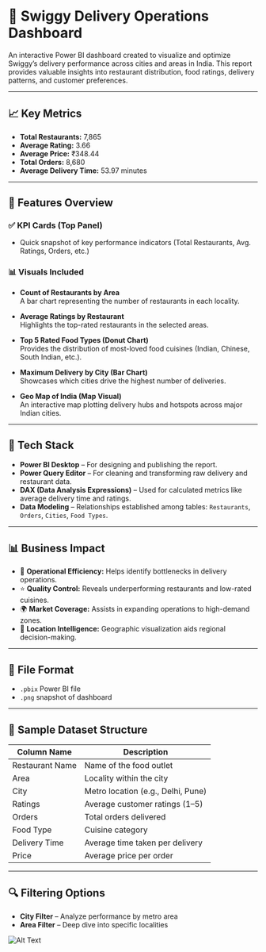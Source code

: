 # 🚚 Swiggy Delivery Operations Dashboard

An interactive Power BI dashboard created to visualize and optimize Swiggy’s delivery performance across cities and areas in India. This report provides valuable insights into restaurant distribution, food ratings, delivery patterns, and customer preferences.

---


## 📈 Key Metrics

- **Total Restaurants:** 7,865  
- **Average Rating:** 3.66  
- **Average Price:** ₹348.44  
- **Total Orders:** 8,680  
- **Average Delivery Time:** 53.97 minutes  

---

## 🧩 Features Overview

### ✅ KPI Cards (Top Panel)
- Quick snapshot of key performance indicators (Total Restaurants, Avg. Ratings, Orders, etc.)

### 📊 Visuals Included

- **Count of Restaurants by Area**  
  A bar chart representing the number of restaurants in each locality.

- **Average Ratings by Restaurant**  
  Highlights the top-rated restaurants in the selected areas.

- **Top 5 Rated Food Types (Donut Chart)**  
  Provides the distribution of most-loved food cuisines (Indian, Chinese, South Indian, etc.).

- **Maximum Delivery by City (Bar Chart)**  
  Showcases which cities drive the highest number of deliveries.

- **Geo Map of India (Map Visual)**  
  An interactive map plotting delivery hubs and hotspots across major Indian cities.

---

## 📂 Tech Stack

- **Power BI Desktop** – For designing and publishing the report.
- **Power Query Editor** – For cleaning and transforming raw delivery and restaurant data.
- **DAX (Data Analysis Expressions)** – Used for calculated metrics like average delivery time and ratings.
- **Data Modeling** – Relationships established among tables: `Restaurants`, `Orders`, `Cities`, `Food Types`.

---

## 📊 Business Impact

- 🛵 **Operational Efficiency:** Helps identify bottlenecks in delivery operations.
- ⭐ **Quality Control:** Reveals underperforming restaurants and low-rated cuisines.
- 🌍 **Market Coverage:** Assists in expanding operations to high-demand zones.
- 📍 **Location Intelligence:** Geographic visualization aids regional decision-making.

---

## 📁 File Format

- `.pbix` Power BI file
- `.png` snapshot of dashboard

---

## 📌 Sample Dataset Structure

| Column Name       | Description                         |
|-------------------|-------------------------------------|
| Restaurant Name   | Name of the food outlet             |
| Area              | Locality within the city            |
| City              | Metro location (e.g., Delhi, Pune)  |
| Ratings           | Average customer ratings (1–5)      |
| Orders            | Total orders delivered              |
| Food Type         | Cuisine category                    |
| Delivery Time     | Average time taken per delivery     |
| Price             | Average price per order             |

---

## 🔍 Filtering Options

- **City Filter** – Analyze performance by metro area  
- **Area Filter** – Deep dive into specific localities

![Alt Text]()

